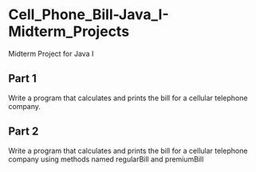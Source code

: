# Cell_Phone_Bill-Java_I-Midterm_Projects
 Midterm Project for Java I
 
 ## Part 1 
 Write a program that calculates and prints the bill for a cellular telephone company.  
 
 ## Part 2
 Write a program that calculates and prints the bill for a cellular telephone company using methods named regularBill and premiumBill


